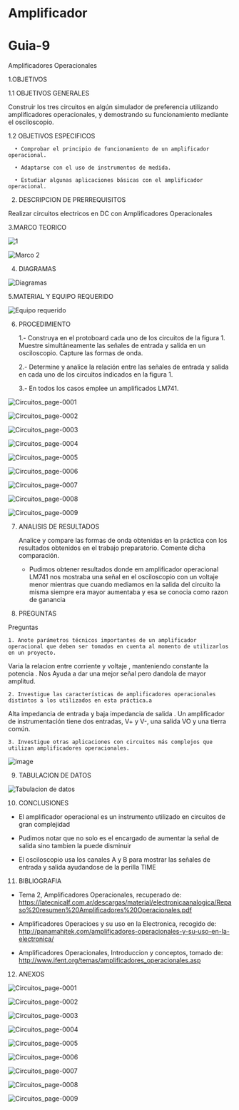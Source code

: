 # Amplificador
# Guia-9
Amplificadores Operacionales

1.OBJETIVOS

  1.1 OBJETIVOS GENERALES
  
  Construir los tres circuitos en algún simulador de preferencia utilizando amplificadores operacionales, y demostrando su funcionamiento mediante el osciloscopio.

  1.2 OBJETIVOS ESPECIFICOS
      
      •	Comprobar el principio de funcionamiento de un amplificador operacional.
      
      •	Adaptarse con el uso de instrumentos de medida.
      
      •	Estudiar algunas aplicaciones básicas con el amplificador operacional.
      
2. DESCRIPCION DE PRERREQUISITOS

  Realizar circuitos electricos en DC con Amplificadores Operacionales

3.MARCO TEORICO

![1](https://user-images.githubusercontent.com/75337022/113758814-f789b980-96d9-11eb-98a2-9f3e14f42d92.png)

![Marco 2](https://user-images.githubusercontent.com/75337022/113758835-fd7f9a80-96d9-11eb-958f-523d8daa793c.png)


4. DIAGRAMAS

![Diagramas](https://user-images.githubusercontent.com/75337022/113758891-0a9c8980-96da-11eb-8bf3-cbaaadc4e327.png)

5.MATERIAL Y EQUIPO REQUERIDO

![Equipo requerido](https://user-images.githubusercontent.com/75337022/113758919-11c39780-96da-11eb-97bd-f00bf041bc7c.png)

6. PROCEDIMIENTO

     1.- Construya en el protoboard cada uno de los circuitos de la figura 1. Muestre simultáneamente las señales de entrada y salida en un osciloscopio. Capture las formas de           onda.

     2.- Determine y analice la relación entre las señales de entrada y salida en cada uno de los circuitos indicados en la figura 1.

     3.- En todos los casos emplee un amplificados LM741.

![Circuitos_page-0001](https://user-images.githubusercontent.com/75337022/113759151-5e0ed780-96da-11eb-9d95-6210ad8bea73.jpg)

![Circuitos_page-0002](https://user-images.githubusercontent.com/75337022/113759170-6404b880-96da-11eb-9890-2093cf8c9573.jpg)

![Circuitos_page-0003](https://user-images.githubusercontent.com/75337022/113759187-69620300-96da-11eb-89e0-cded8c6ce64b.jpg)

![Circuitos_page-0004](https://user-images.githubusercontent.com/75337022/113759205-6f57e400-96da-11eb-9e1e-57eaabe7231b.jpg)

![Circuitos_page-0005](https://user-images.githubusercontent.com/75337022/113759226-767ef200-96da-11eb-9934-7d9abdcf3716.jpg)

![Circuitos_page-0006](https://user-images.githubusercontent.com/75337022/113759260-7da60000-96da-11eb-9ebd-84690aa6973a.jpg)

![Circuitos_page-0007](https://user-images.githubusercontent.com/75337022/113759281-839be100-96da-11eb-946f-6f7ad8a6250a.jpg)

![Circuitos_page-0008](https://user-images.githubusercontent.com/75337022/113759298-8991c200-96da-11eb-816c-38807961a5c9.jpg)

![Circuitos_page-0009](https://user-images.githubusercontent.com/75337022/113759324-8f87a300-96da-11eb-907a-d0aa677870c2.jpg)

7. ANALISIS DE RESULTADOS

    Analice y compare las formas de onda obtenidas en la práctica con los resultados obtenidos en el trabajo preparatorio. Comente dicha comparación.
    
    - Pudimos obtener resultados donde em amplificador operacional LM741 nos mostraba una señal en el osciloscopio con un voltaje menor mientras que cuando mediamos en la salida       del circuito la misma siempre era mayor aumentaba y esa se conocia como razon de ganancia 

8. PREGUNTAS

Preguntas

    1. Anote parámetros técnicos importantes de un amplificador operacional que deben ser tomados en cuenta al momento de utilizarlos en un proyecto.

Varia la relacion  entre corriente y voltaje , manteniendo constante la potencia .
Nos Ayuda a dar una mejor señal  pero dandola de mayor amplitud.

    2. Investigue las características de amplificadores operacionales distintos a los utilizados en esta práctica.a
     
Alta impedancia de entrada  y baja impedancia de salida .
Un amplificador de instrumentación tiene dos entradas, V+ y V-, una salida VO y una tierra común.

    3. Investigue otras aplicaciones con circuitos más complejos que utilizan amplificadores operacionales.

![image](https://user-images.githubusercontent.com/75762187/113763034-d7102e00-96de-11eb-9eeb-d8792790548c.png)


9. TABULACION DE DATOS 

![Tabulacion de datos](https://user-images.githubusercontent.com/75337022/113758862-04a6a880-96da-11eb-8ec5-f97c00dc1b84.png)

10. CONCLUSIONES

  - El amplificador operacional es un instrumento utilizado en circuitos de gran complejidad 

  - Pudimos notar que no solo es el encargado de aumentar la señal de salida sino tambien la puede disminuir 

  - El osciloscopio usa los canales A y B para mostrar las señales de entrada y salida ayudandose de la perilla TIME 



11. BIBLIOGRAFIA

  - Tema 2, Amplificadores Operacionales, recuperado de: https://latecnicalf.com.ar/descargas/material/electronicaanalogica/Repaso%20resumen%20Amplificadores%20Operacionales.pdf

  - Amplificadores Operacioes y su uso en la Electronica, recogido de: http://panamahitek.com/amplificadores-operacionales-y-su-uso-en-la-electronica/

  - Amplificadores Operacionales, Introduccion y conceptos, tomado de: http://www.ifent.org/temas/amplificadores_operacionales.asp 

12. ANEXOS

![Circuitos_page-0001](https://user-images.githubusercontent.com/75337022/113759151-5e0ed780-96da-11eb-9d95-6210ad8bea73.jpg)

![Circuitos_page-0002](https://user-images.githubusercontent.com/75337022/113759170-6404b880-96da-11eb-9890-2093cf8c9573.jpg)

![Circuitos_page-0003](https://user-images.githubusercontent.com/75337022/113759187-69620300-96da-11eb-89e0-cded8c6ce64b.jpg)

![Circuitos_page-0004](https://user-images.githubusercontent.com/75337022/113759205-6f57e400-96da-11eb-9e1e-57eaabe7231b.jpg)

![Circuitos_page-0005](https://user-images.githubusercontent.com/75337022/113759226-767ef200-96da-11eb-9934-7d9abdcf3716.jpg)

![Circuitos_page-0006](https://user-images.githubusercontent.com/75337022/113759260-7da60000-96da-11eb-9ebd-84690aa6973a.jpg)

![Circuitos_page-0007](https://user-images.githubusercontent.com/75337022/113759281-839be100-96da-11eb-946f-6f7ad8a6250a.jpg)

![Circuitos_page-0008](https://user-images.githubusercontent.com/75337022/113759298-8991c200-96da-11eb-816c-38807961a5c9.jpg)

![Circuitos_page-0009](https://user-images.githubusercontent.com/75337022/113759324-8f87a300-96da-11eb-907a-d0aa677870c2.jpg)
